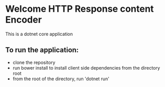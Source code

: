 # Welcome HTTP Response content Encoder

This is a dotnet core application

## To run the application:

*   clone the repository
*   run bower install to install client side dependencies from the directory root
*   from the root of the directory, run 'dotnet run'


